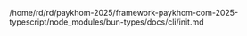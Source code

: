 /home/rd/rd/paykhom-2025/framework-paykhom-com-2025-typescript/node_modules/bun-types/docs/cli/init.md